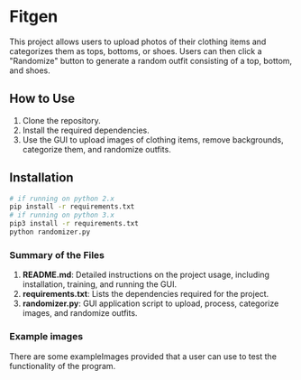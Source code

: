 # Fitgen

This project allows users to upload photos of their clothing items and categorizes them as tops, bottoms, or shoes. Users can then click a "Randomize" button to generate a random outfit consisting of a top, bottom, and shoes.

## How to Use

1. Clone the repository.
2. Install the required dependencies.
3. Use the GUI to upload images of clothing items, remove backgrounds, categorize them, and randomize outfits.

## Installation

```bash
# if running on python 2.x
pip install -r requirements.txt
# if running on python 3.x
pip3 install -r requirements.txt
python randomizer.py
```

### Summary of the Files

1. **README.md**: Detailed instructions on the project usage, including installation, training, and running the GUI.
2. **requirements.txt**: Lists the dependencies required for the project.
3. **randomizer.py**: GUI application script to upload, process, categorize images, and randomize outfits.

### Example images

There are some exampleImages provided that a user can use to test the functionality of the program.
